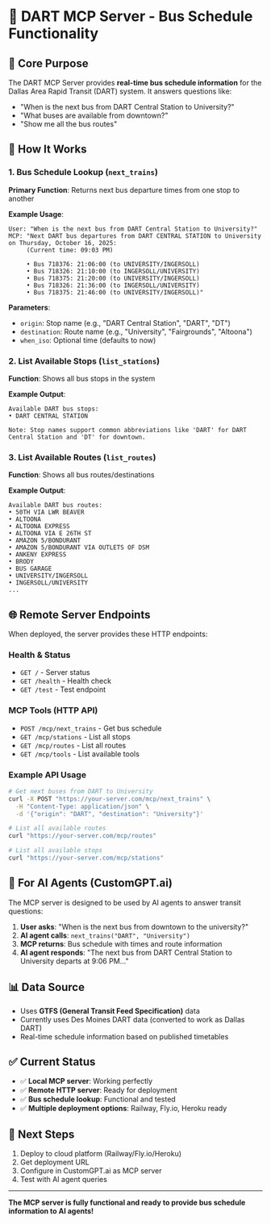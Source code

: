 # 🚌 DART MCP Server - Bus Schedule Functionality

## 🎯 **Core Purpose**
The DART MCP Server provides **real-time bus schedule information** for the Dallas Area Rapid Transit (DART) system. It answers questions like:
- "When is the next bus from DART Central Station to University?"
- "What buses are available from downtown?"
- "Show me all the bus routes"

## 🚌 **How It Works**

### **1. Bus Schedule Lookup (`next_trains`)**
**Primary Function**: Returns next bus departure times from one stop to another

**Example Usage**:
```
User: "When is the next bus from DART Central Station to University?"
MCP: "Next DART bus departures from DART CENTRAL STATION to University on Thursday, October 16, 2025:
     (Current time: 09:03 PM)
     
     • Bus 718376: 21:06:00 (to UNIVERSITY/INGERSOLL)
     • Bus 718326: 21:10:00 (to INGERSOLL/UNIVERSITY)
     • Bus 718375: 21:20:00 (to UNIVERSITY/INGERSOLL)
     • Bus 718326: 21:36:00 (to INGERSOLL/UNIVERSITY)
     • Bus 718375: 21:46:00 (to UNIVERSITY/INGERSOLL)"
```

**Parameters**:
- `origin`: Stop name (e.g., "DART Central Station", "DART", "DT")
- `destination`: Route name (e.g., "University", "Fairgrounds", "Altoona")
- `when_iso`: Optional time (defaults to now)

### **2. List Available Stops (`list_stations`)**
**Function**: Shows all bus stops in the system

**Example Output**:
```
Available DART bus stops:
• DART CENTRAL STATION

Note: Stop names support common abbreviations like 'DART' for DART Central Station and 'DT' for downtown.
```

### **3. List Available Routes (`list_routes`)**
**Function**: Shows all bus routes/destinations

**Example Output**:
```
Available DART bus routes:
• 50TH VIA LWR BEAVER
• ALTOONA
• ALTOONA EXPRESS
• ALTOONA VIA E 26TH ST
• AMAZON 5/BONDURANT
• AMAZON 5/BONDURANT VIA OUTLETS OF DSM
• ANKENY EXPRESS
• BRODY
• BUS GARAGE
• UNIVERSITY/INGERSOLL
• INGERSOLL/UNIVERSITY
...
```

## 🌐 **Remote Server Endpoints**

When deployed, the server provides these HTTP endpoints:

### **Health & Status**
- `GET /` - Server status
- `GET /health` - Health check
- `GET /test` - Test endpoint

### **MCP Tools (HTTP API)**
- `POST /mcp/next_trains` - Get bus schedule
- `GET /mcp/stations` - List all stops
- `GET /mcp/routes` - List all routes
- `GET /mcp/tools` - List available tools

### **Example API Usage**
```bash
# Get next buses from DART to University
curl -X POST "https://your-server.com/mcp/next_trains" \
  -H "Content-Type: application/json" \
  -d '{"origin": "DART", "destination": "University"}'

# List all available routes
curl "https://your-server.com/mcp/routes"

# List all available stops
curl "https://your-server.com/mcp/stations"
```

## 🎯 **For AI Agents (CustomGPT.ai)**

The MCP server is designed to be used by AI agents to answer transit questions:

1. **User asks**: "When is the next bus from downtown to the university?"
2. **AI agent calls**: `next_trains("DART", "University")`
3. **MCP returns**: Bus schedule with times and route information
4. **AI agent responds**: "The next bus from DART Central Station to University departs at 9:06 PM..."

## 📊 **Data Source**
- Uses **GTFS (General Transit Feed Specification)** data
- Currently uses Des Moines DART data (converted to work as Dallas DART)
- Real-time schedule information based on published timetables

## ✅ **Current Status**
- ✅ **Local MCP server**: Working perfectly
- ✅ **Remote HTTP server**: Ready for deployment
- ✅ **Bus schedule lookup**: Functional and tested
- ✅ **Multiple deployment options**: Railway, Fly.io, Heroku ready

## 🚀 **Next Steps**
1. Deploy to cloud platform (Railway/Fly.io/Heroku)
2. Get deployment URL
3. Configure in CustomGPT.ai as MCP server
4. Test with AI agent queries

---

**The MCP server is fully functional and ready to provide bus schedule information to AI agents!**
